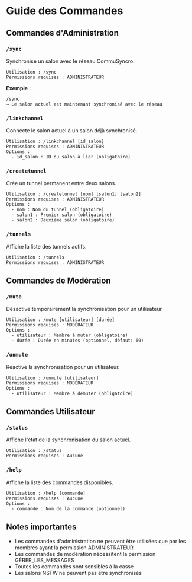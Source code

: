 # Guide des Commandes

## Commandes d'Administration

### `/sync`
Synchronise un salon avec le réseau CommuSyncro.

```
Utilisation : /sync
Permissions requises : ADMINISTRATEUR
```

**Exemple :**
```
/sync
→ Le salon actuel est maintenant synchronisé avec le réseau
```

### `/linkchannel`
Connecte le salon actuel à un salon déjà synchronisé.

```
Utilisation : /linkchannel [id_salon]
Permissions requises : ADMINISTRATEUR
Options :
  - id_salon : ID du salon à lier (obligatoire)
```

### `/createtunnel`
Crée un tunnel permanent entre deux salons.

```
Utilisation : /createtunnel [nom] [salon1] [salon2]
Permissions requises : ADMINISTRATEUR
Options :
  - nom : Nom du tunnel (obligatoire)
  - salon1 : Premier salon (obligatoire)
  - salon2 : Deuxième salon (obligatoire)
```

### `/tunnels`
Affiche la liste des tunnels actifs.

```
Utilisation : /tunnels
Permissions requises : ADMINISTRATEUR
```

## Commandes de Modération

### `/mute`
Désactive temporairement la synchronisation pour un utilisateur.

```
Utilisation : /mute [utilisateur] [durée]
Permissions requises : MODÉRATEUR
Options :
  - utilisateur : Membre à muter (obligatoire)
  - durée : Durée en minutes (optionnel, défaut: 60)
```

### `/unmute`
Réactive la synchronisation pour un utilisateur.

```
Utilisation : /unmute [utilisateur]
Permissions requises : MODÉRATEUR
Options :
  - utilisateur : Membre à démuter (obligatoire)
```

## Commandes Utilisateur

### `/status`
Affiche l'état de la synchronisation du salon actuel.

```
Utilisation : /status
Permissions requises : Aucune
```

### `/help`
Affiche la liste des commandes disponibles.

```
Utilisation : /help [commande]
Permissions requises : Aucune
Options :
  - commande : Nom de la commande (optionnel)
```

## Notes importantes

- Les commandes d'administration ne peuvent être utilisées que par les membres ayant la permission ADMINISTRATEUR
- Les commandes de modération nécessitent la permission GÉRER_LES_MESSAGES
- Toutes les commandes sont sensibles à la casse
- Les salons NSFW ne peuvent pas être synchronisés
